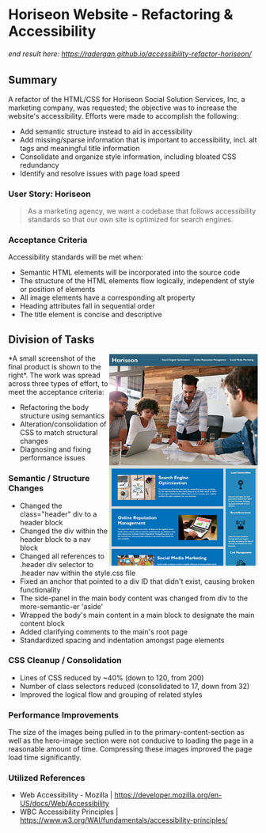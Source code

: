 # Horiseon Website - Refactoring & Accessibility
###### end result here: https://radergan.github.io/accessibility-refactor-horiseon/

## Summary 
A refactor of the HTML/CSS for Horiseon Social Solution Services, Inc, a marketing company, was requested; the objective was to increase the website's accessibility. Efforts were made to accomplish the following:
- Add semantic structure instead to aid in accessibility
- Add missing/sparse information that is important to accessibility, incl. alt tags and meaningful title information
- Consolidate and organize style information, including bloated CSS redundancy
- Identify and resolve issues with page load speed

### User Story: Horiseon
> As a marketing agency, we want a codebase that follows accessibility standards 
> so that our own site is optimized for search engines.

### Acceptance Criteria
Accessibility standards will be met when:
- Semantic HTML elements will be incorporated into the source code
- The structure of the HTML elements flow logically, independent of style or position of elements
- All image elements have a corresponding alt property
- Heading attributes fall in sequential order
- The title element is concise and descriptive

## Division of Tasks
<img align="right" width="300" src="./assets/images/horiseon-site-mockup.jpg" alt="Final Mockup: Horiseon Website">
*A small screenshot of the final product is shown to the right*. The work was spread across three types of effort, to meet the acceptance criteria:

- Refactoring the body structure using semantics
- Alteration/consolidation of CSS to match structural changes
- Diagnosing and fixing performance issues

### Semantic / Structure Changes
- Changed the class="header" div to a header block
- Changed the div within the header block to a nav block
- Changed all references to .header div selector to .header nav within the style.css file
- Fixed an anchor that pointed to a div ID that didn't exist, causing broken functionality
- The side-panel in the main body content was changed from div to the more-semantic-er 'aside'
- Wrapped the body's main content in a main block to designate the main content block
- Added clarifying comments to the main's root page
- Standardized spacing and indentation amongst page elements

### CSS Cleanup / Consolidation
- Lines of CSS reduced by ~40% (down to 120, from 200)
- Number of class selectors reduced (consolidated to 17, down from 32)
- Improved the logical flow and grouping of related styles

### Performance Improvements
The size of the images being pulled in to the primary-content-section as well as the hero-image section were not conducive to loading the page in a reasonable amount of
time. Compressing these images improved the page load time significantly.

### Utilized References
 - Web Accessibility - Mozilla  | https://developer.mozilla.org/en-US/docs/Web/Accessibility
 - WBC Accessibility Principles | https://www.w3.org/WAI/fundamentals/accessibility-principles/
